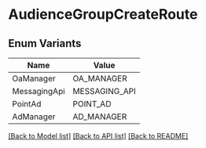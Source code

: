 # AudienceGroupCreateRoute

## Enum Variants

| Name | Value |
|---- | -----|
| OaManager | OA_MANAGER |
| MessagingApi | MESSAGING_API |
| PointAd | POINT_AD |
| AdManager | AD_MANAGER |


[[Back to Model list]](../README.md#documentation-for-models) [[Back to API list]](../README.md#documentation-for-api-endpoints) [[Back to README]](../README.md)


